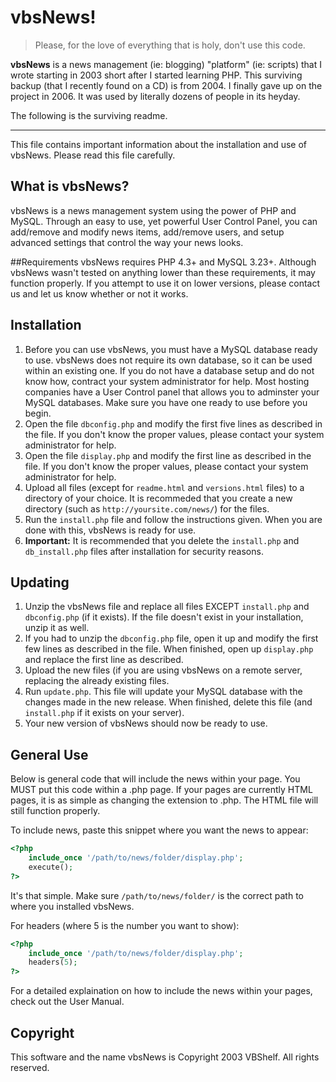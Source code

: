 # vbsNews!

> Please, for the love of everything that is holy, don't use this code.

**vbsNews** is a news management (ie: blogging) "platform" (ie: scripts) that I wrote starting in 2003
short after I started learning PHP. This surviving backup (that I recently found on a CD) is from 2004. 
I finally gave up on the project in 2006. It was used by literally dozens of people in its heyday.

The following is the surviving readme.

***

This file contains important information about the installation and use of vbsNews. Please read this file 
carefully.

## What is vbsNews?
vbsNews is a news management system using the power of PHP and MySQL. Through an easy to use, yet powerful User 
Control Panel, you can add/remove and modify news items, add/remove users, and setup advanced settings that 
control the way your news looks.

##Requirements
vbsNews requires PHP 4.3+ and MySQL 3.23+. Although vbsNews wasn't tested on anything lower than these 
requirements, it may function properly. If you attempt to use it on lower versions, please contact us and let 
us know whether or not it works.

## Installation
 1. Before you can use vbsNews, you must have a MySQL database ready to use. vbsNews does not require its own database, 
so it can be used within an existing one. If you do not have a database setup and do not know how, contract your 
system administrator for help. Most hosting companies have a User Control panel that allows you to adminster your 
MySQL databases. Make sure you have one ready to use before you begin.
 2. Open the file `dbconfig.php` and modify the first five lines as described in the file. If you don't know the proper 
values, please contact your system administrator for help.
 3. Open the file `display.php` and modify the first line as described in the file. If you don't know the proper values, 
please contact your system administrator for help.
 4. Upload all files (except for `readme.html` and `versions.html` files) to a directory of your choice. It is recommeded 
that you create a new directory (such as `http://yoursite.com/news/`) for the files.
 5. Run the `install.php` file and follow the instructions given. When you are done with this, vbsNews is ready for use.
 6. **Important:** It is recommended that you delete the `install.php` and `db_install.php` files after installation for 
security reasons.

## Updating
 1. Unzip the vbsNews file and replace all files EXCEPT `install.php` and `dbconfig.php` (if it exists). If the file doesn't 
exist in your installation, unzip it as well.
 2. If you had to unzip the `dbconfig.php` file, open it up and modify the first few lines as described in the file. When 
finished, open up `display.php` and replace the first line as described.
 3. Upload the new files (if you are using vbsNews on a remote server, replacing the already existing files.
 4. Run `update.php`. This file will update your MySQL database with the changes made in the new release. When finished, delete this file (and `install.php` if it exists on your server).
 5. Your new version of vbsNews should now be ready to use.

## General Use
Below is general code that will include the news within your page. You MUST put this code within a .php page. If your 
pages are currently HTML pages, it is as simple as changing the extension to .php. The HTML file will still function 
properly. 

To include news, paste this snippet where you want the news to appear:

```php
<?php
    include_once '/path/to/news/folder/display.php';
    execute();
?>
```

It's that simple. Make sure `/path/to/news/folder/` is the correct path to where you installed vbsNews.

For headers (where 5 is the number you want to show):

```php
<?php
    include_once '/path/to/news/folder/display.php';
    headers(5);
?>
```

For a detailed explaination on how to include the news within your pages, check out the User Manual. 

## Copyright
This software and the name vbsNews is Copyright 2003 VBShelf. All rights reserved.
